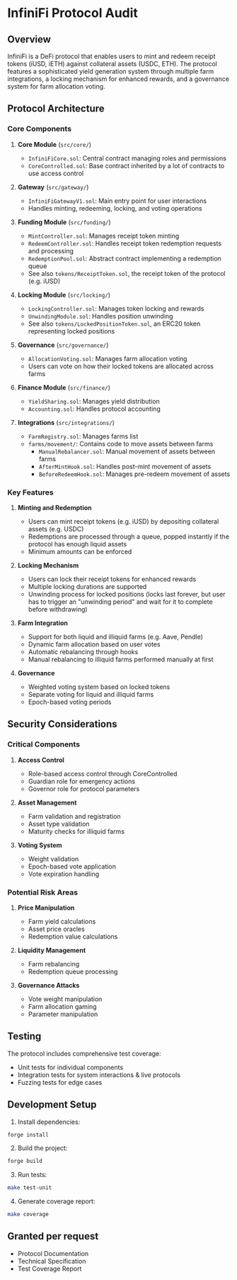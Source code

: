 # InfiniFi Protocol Audit

## Overview

InfiniFi is a DeFi protocol that enables users to mint and redeem receipt tokens (iUSD, iETH) against collateral assets (USDC, ETH). The protocol features a sophisticated yield generation system through multiple farm integrations, a locking mechanism for enhanced rewards, and a governance system for farm allocation voting.

## Protocol Architecture

### Core Components

1. **Core Module** (`src/core/`)
   - `InfiniFiCore.sol`: Central contract managing roles and permissions
   - `CoreControlled.sol`: Base contract inherited by a lot of contracts to use access control

2. **Gateway** (`src/gateway/`)
   - `InfiniFiGatewayV1.sol`: Main entry point for user interactions
   - Handles minting, redeeming, locking, and voting operations

3. **Funding Module** (`src/funding/`)
   - `MintController.sol`: Manages receipt token minting
   - `RedeemController.sol`: Handles receipt token redemption requests and processing
   - `RedemptionPool.sol`: Abstract contract implementing a redemption queue
   - See also `tokens/ReceiptToken.sol`, the receipt token of the protocol (e.g. iUSD)

4. **Locking Module** (`src/locking/`)
   - `LockingController.sol`: Manages token locking and rewards
   - `UnwindingModule.sol`: Handles position unwinding
   - See also `tokens/LockedPositionToken.sol`, an ERC20 token representing locked positions

5. **Governance** (`src/governance/`)
   - `AllocationVoting.sol`: Manages farm allocation voting
   - Users can vote on how their locked tokens are allocated across farms

6. **Finance Module** (`src/finance/`)
   - `YieldSharing.sol`: Manages yield distribution
   - `Accounting.sol`: Handles protocol accounting

7. **Integrations** (`src/integrations/`)
   - `FarmRegistry.sol`: Manages farms list
   - `farms/movement/`: Contains code to move assets between farms
     - `ManualRebalancer.sol`: Manual movement of assets between farms
     - `AfterMintHook.sol`: Handles post-mint movement of assets
     - `BeforeRedeemHook.sol`: Manages pre-redeem movement of assets

### Key Features

1. **Minting and Redemption**
   - Users can mint receipt tokens (e.g. iUSD) by depositing collateral assets (e.g. USDC)
   - Redemptions are processed through a queue, popped instantly if the protocol has enough liquid assets
   - Minimum amounts can be enforced

2. **Locking Mechanism**
   - Users can lock their receipt tokens for enhanced rewards
   - Multiple locking durations are supported
   - Unwinding process for locked positions (locks last forever, but user has to trigger an "unwinding period" and wait for it to complete before withdrawing)

3. **Farm Integration**
   - Support for both liquid and illiquid farms (e.g. Aave, Pendle)
   - Dynamic farm allocation based on user votes
   - Automatic rebalancing through hooks
   - Manual rebalancing to illiquid farms performed manually at first

4. **Governance**
   - Weighted voting system based on locked tokens
   - Separate voting for liquid and illiquid farms
   - Epoch-based voting periods

## Security Considerations

### Critical Components

1. **Access Control**
   - Role-based access control through CoreControlled
   - Guardian role for emergency actions
   - Governor role for protocol parameters

2. **Asset Management**
   - Farm validation and registration
   - Asset type validation
   - Maturity checks for illiquid farms

3. **Voting System**
   - Weight validation
   - Epoch-based vote application
   - Vote expiration handling

### Potential Risk Areas

1. **Price Manipulation**
   - Farm yield calculations
   - Asset price oracles
   - Redemption value calculations

2. **Liquidity Management**
   - Farm rebalancing
   - Redemption queue processing

3. **Governance Attacks**
   - Vote weight manipulation
   - Farm allocation gaming
   - Parameter manipulation

## Testing

The protocol includes comprehensive test coverage:
- Unit tests for individual components
- Integration tests for system interactions & live protocols
- Fuzzing tests for edge cases

## Development Setup

1. Install dependencies:
```bash
forge install
```

2. Build the project:
```bash
forge build
```

3. Run tests:
```bash
make test-unit
```

4. Generate coverage report:
```bash
make coverage
```

## Granted per request

- Protocol Documentation
- Technical Specification
- Test Coverage Report
